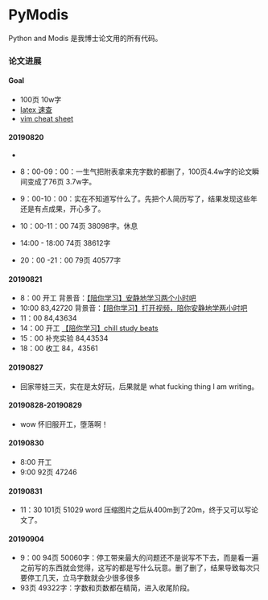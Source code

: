 # PyModis
Python and Modis
是我博士论文用的所有代码。

### 论文进展

#### Goal

- 100页 10w字
- [latex 速查](http://www.mohu.org/info/symbols/symbols.htm)
- [vim cheat sheet](https://vim.rtorr.com/lang/zh_cn)

#### 20190820
- 

- 8：00-09：00：一生气把附表拿来充字数的都删了，100页4.4w字的论文瞬间变成了76页 3.7w字。
- 9：00-10：00：实在不知道写什么了。先把个人简历写了，结果发现这些年还是有点成果，开心多了。
- 10：00-11：00 74页 38098字。休息


- 14:00 - 18:00 74页 38612字
- 20：00 -21：00 79页 40577字

#### 20190821

- 8：00 开工 背景音：[【陪你学习】安静地学习两个小时吧](https://www.bilibili.com/video/av29322161/)
- 10:00 83,42720 背景音：[【陪你学习】打开视频，陪你安静地学两小时吧](https://www.bilibili.com/video/av24874688/?spm_id_from=333.788.videocard.1)
- 11：00 84,43634
- 14：00 开工 [【陪你学习】chill study beats ](https://www.bilibili.com/video/av30741130/?p=2)
- 15：00 补充实验 84,43534
- 18：00 收工 84，43561

#### 20190827

- 回家带娃三天，实在是太好玩，后果就是 what fucking thing I am writing。

#### 20190828-20190829

- wow 怀旧服开工，堕落啊！

#### 20190830

- 8:00 开工
- 9:00 92页 47246

#### 20190831

- 11：30 101页 51029 word 压缩图片之后从400m到了20m，终于又可以写论文了。

#### 20190904

- 9：00 94页 50060字：停工带来最大的问题还不是说写不下去，而是看一遍之前写的东西就会觉得，这写的都是写什么玩意。删了删了，结果导致每次只要停工几天，立马字数就会少很多很多
- 93页 49322字：字数和页数都在精简，进入收尾阶段。